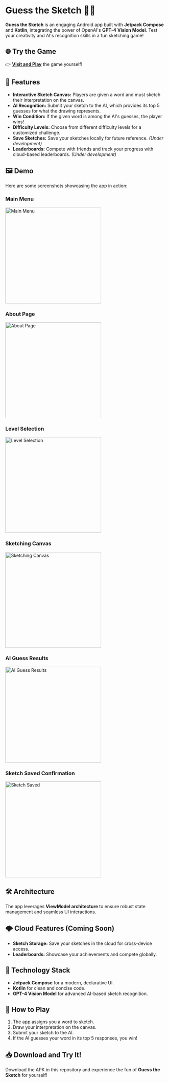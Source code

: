 # Guess the Sketch 🎨🤖

**Guess the Sketch** is an engaging Android app built with **Jetpack Compose** and **Kotlin**, integrating the power of OpenAI's **GPT-4 Vision Model**. Test your creativity and AI's recognition skills in a fun sketching game!

## 🌐 Try the Game

👉 **[Visit and Play](https://appetize.io/embed/b_ll3l6aehmudirl7dv7kyda2jii)** the game yourself!

## 🚀 Features
- **Interactive Sketch Canvas:** Players are given a word and must sketch their interpretation on the canvas.
- **AI Recognition:** Submit your sketch to the AI, which provides its top 5 guesses for what the drawing represents.
- **Win Condition:** If the given word is among the AI's guesses, the player wins!
- **Difficulty Levels:** Choose from different difficulty levels for a customized challenge.
- **Save Sketches:** Save your sketches locally for future reference. *(Under development)*
- **Leaderboards:** Compete with friends and track your progress with cloud-based leaderboards. *(Under development)*

## 🖼️ Demo
Here are some screenshots showcasing the app in action:

### Main Menu
<img src="demo_pic/sc1.png" alt="Main Menu" width="300">

### About Page
<img src="demo_pic/about.png" alt="About Page" width="300">

### Level Selection
<img src="demo_pic/sc2.png" alt="Level Selection" width="300">

### Sketching Canvas
<img src="demo_pic/sc3.png" alt="Sketching Canvas" width="300">

### AI Guess Results
<img src="demo_pic/sc4.png" alt="AI Guess Results" width="300">

### Sketch Saved Confirmation
<img src="demo_pic/sc5.png" alt="Sketch Saved" width="300">

## 🛠️ Architecture
The app leverages **ViewModel architecture** to ensure robust state management and seamless UI interactions.

## 🌩️ Cloud Features (Coming Soon)
- **Sketch Storage:** Save your sketches in the cloud for cross-device access.
- **Leaderboards:** Showcase your achievements and compete globally.

## 📲 Technology Stack
- **Jetpack Compose** for a modern, declarative UI.
- **Kotlin** for clean and concise code.
- **GPT-4 Vision Model** for advanced AI-based sketch recognition.

## 🤔 How to Play
1. The app assigns you a word to sketch.
2. Draw your interpretation on the canvas.
3. Submit your sketch to the AI.
4. If the AI guesses your word in its top 5 responses, you win!

## 📥 Download and Try It!
Download the APK in this repository and experience the fun of **Guess the Sketch** for yourself!
